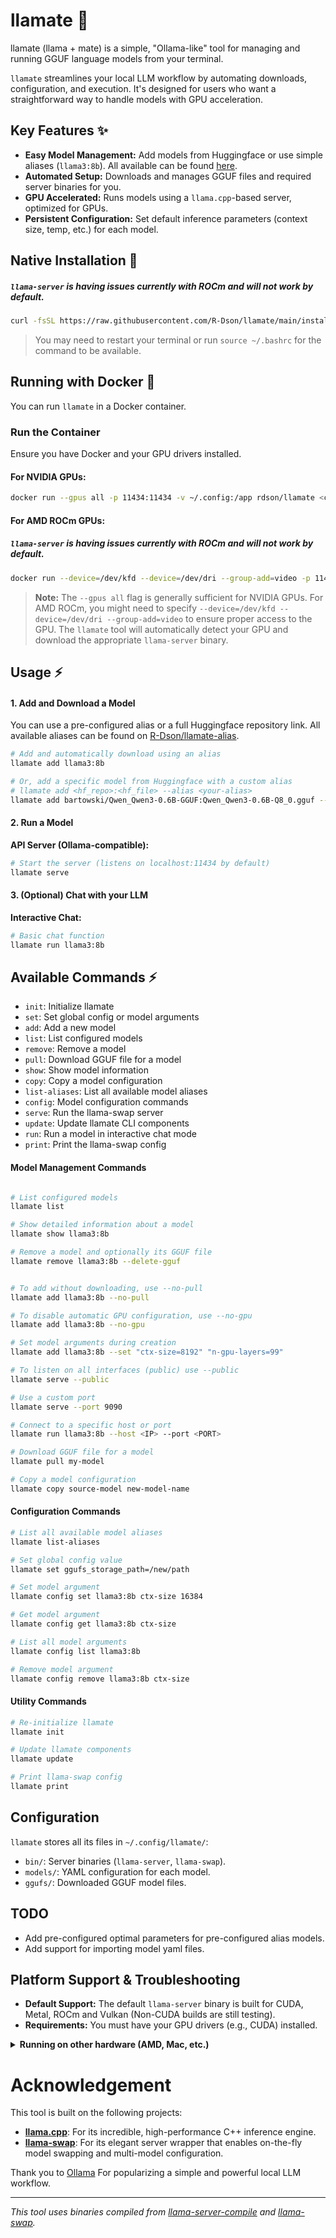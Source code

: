 # llamate 🌟

llamate (llama + mate) is a simple, "Ollama-like" tool for managing and running GGUF language models from your terminal.

`llamate` streamlines your local LLM workflow by automating downloads, configuration, and execution. It's designed for users who want a straightforward way to handle models with GPU acceleration.

## Key Features ✨
- **Easy Model Management:** Add models from Huggingface or use simple aliases (`llama3:8b`). All available can be found [here](https://github.com/R-Dson/llamate-alias/blob/main/README.md).
- **Automated Setup:** Downloads and manages GGUF files and required server binaries for you.
- **GPU Accelerated:** Runs models using a `llama.cpp`-based server, optimized for GPUs.
- **Persistent Configuration:** Set default inference parameters (context size, temp, etc.) for each model.

## Native Installation 🚀
##### `llama-server` is having issues currently with ROCm and will not work by default.

```bash
curl -fsSL https://raw.githubusercontent.com/R-Dson/llamate/main/install.sh | bash
```
> You may need to restart your terminal or run `source ~/.bashrc` for the command to be available.

## Running with Docker 🐳

You can run `llamate` in a Docker container.

### Run the Container

Ensure you have Docker and your GPU drivers installed.

#### For NVIDIA GPUs:

```bash
docker run --gpus all -p 11434:11434 -v ~/.config:/app rdson/llamate <command>
```

#### For AMD ROCm GPUs:
##### `llama-server` is having issues currently with ROCm and will not work by default.
```bash
docker run --device=/dev/kfd --device=/dev/dri --group-add=video -p 11434:11434 -v ~/.config/llamate:/app rdson/llamate <command>
```
> **Note:** The `--gpus all` flag is generally sufficient for NVIDIA GPUs. For AMD ROCm, you might need to specify `--device=/dev/kfd --device=/dev/dri --group-add=video` to ensure proper access to the GPU. The `llamate` tool will automatically detect your GPU and download the appropriate `llama-server` binary.

## Usage ⚡

#### 1. Add and Download a Model
You can use a pre-configured alias or a full Huggingface repository link.  All available aliases can be found on [R-Dson/llamate-alias](https://github.com/R-Dson/llamate-alias/blob/main/README.md).

```bash
# Add and automatically download using an alias
llamate add llama3:8b

# Or, add a specific model from Huggingface with a custom alias
# llamate add <hf_repo>:<hf_file> --alias <your-alias>
llamate add bartowski/Qwen_Qwen3-0.6B-GGUF:Qwen_Qwen3-0.6B-Q8_0.gguf --alias my-model
```

#### 2. Run a Model

**API Server (Ollama-compatible):**
```bash
# Start the server (listens on localhost:11434 by default)
llamate serve
```

#### 3. (Optional) Chat with your LLM
**Interactive Chat:**
```bash
# Basic chat function
llamate run llama3:8b

```

## Available Commands ⚡

- `init`: Initialize llamate
- `set`: Set global config or model arguments
- `add`: Add a new model
- `list`: List configured models
- `remove`: Remove a model
- `pull`: Download GGUF file for a model
- `show`: Show model information
- `copy`: Copy a model configuration
- `list-aliases`: List all available model aliases
- `config`: Model configuration commands
- `serve`: Run the llama-swap server
- `update`: Update llamate CLI components
- `run`: Run a model in interactive chat mode
- `print`: Print the llama-swap config

#### Model Management Commands

```bash

# List configured models
llamate list

# Show detailed information about a model
llamate show llama3:8b

# Remove a model and optionally its GGUF file
llamate remove llama3:8b --delete-gguf


# To add without downloading, use --no-pull
llamate add llama3:8b --no-pull

# To disable automatic GPU configuration, use --no-gpu
llamate add llama3:8b --no-gpu

# Set model arguments during creation
llamate add llama3:8b --set "ctx-size=8192" "n-gpu-layers=99"

# To listen on all interfaces (public) use --public
llamate serve --public

# Use a custom port
llamate serve --port 9090

# Connect to a specific host or port
llamate run llama3:8b --host <IP> --port <PORT>

# Download GGUF file for a model
llamate pull my-model

# Copy a model configuration
llamate copy source-model new-model-name
```

#### Configuration Commands

```bash
# List all available model aliases
llamate list-aliases

# Set global config value
llamate set ggufs_storage_path=/new/path

# Set model argument
llamate config set llama3:8b ctx-size 16384

# Get model argument
llamate config get llama3:8b ctx-size

# List all model arguments
llamate config list llama3:8b

# Remove model argument
llamate config remove llama3:8b ctx-size
```

#### Utility Commands

```bash
# Re-initialize llamate
llamate init

# Update llamate components
llamate update

# Print llama-swap config
llamate print
```

## Configuration

`llamate` stores all its files in `~/.config/llamate/`:
- `bin/`: Server binaries (`llama-server`, `llama-swap`).
- `models/`: YAML configuration for each model.
- `ggufs/`: Downloaded GGUF model files.

## TODO
- Add pre-configured optimal parameters for pre-configured alias models.
- Add support for importing model yaml files.


## Platform Support & Troubleshooting

- **Default Support:** The default `llama-server` binary is built for CUDA, Metal, ROCm and Vulkan (Non-CUDA builds are still testing).
- **Requirements:** You must have your GPU drivers (e.g., CUDA) installed.

<details>
<summary><b>Running on other hardware (AMD, Mac, etc.)</b></summary>

If tne `llama-server` binary still doesn't work for you, you can compile your own:

1.  **Download `llama.cpp`**:
    ```bash
    git clone https://github.com/ggerganov/llama.cpp.git
    cd llama.cpp
    ```
2.  **Build `llama-server`**:
    Follow the `llama.cpp` build instructions for your platform (e.g., `make LLAMA_METAL=1` for Mac).

3.  **Replace the Binary**:
    Copy your compiled `server` binary to the `llamate` config directory:
    ```bash
    cp ./llama-server ~/.config/llamate/bin/llama-server
    ```
</details>

# Acknowledgement

This tool is built on the following projects:
- **[llama.cpp](https://github.com/ggerganov/llama.cpp)**: For its incredible, high-performance C++ inference engine.
- **[llama-swap](https://github.com/mostlygeek/llama-swap)**: For its elegant server wrapper that enables on-the-fly model swapping and multi-model configuration.

Thank you to [Ollama](https://github.com/ollama/ollama) For popularizing a simple and powerful local LLM workflow.

---
*This tool uses binaries compiled from [llama-server-compile](https://github.com/R-Dson/llama-server-compile) and [llama-swap](https://github.com/R-Dson/llama-swap).*

